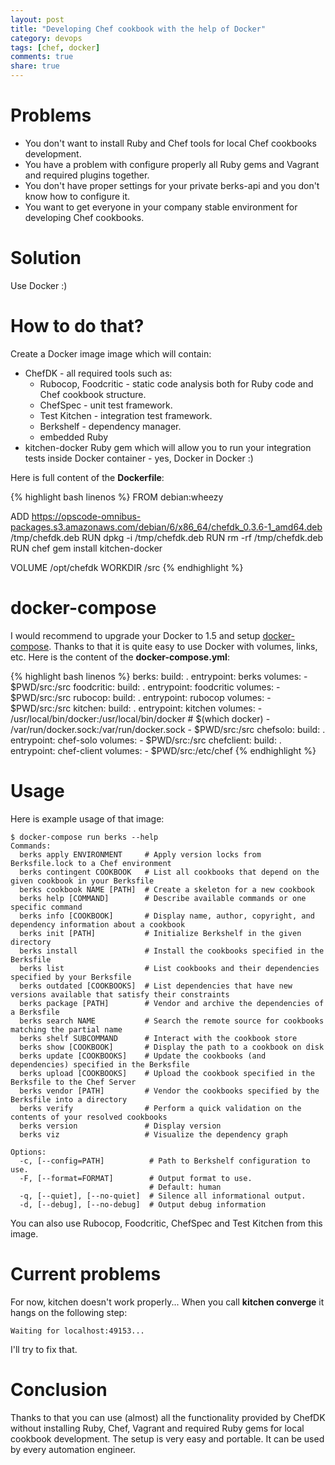 ```yaml
---
layout: post
title: "Developing Chef cookbook with the help of Docker"
category: devops
tags: [chef, docker]
comments: true
share: true
---
```


# Problems

* You don't want to install Ruby and Chef tools for local Chef cookbooks development.
* You have a problem with configure properly all Ruby gems and Vagrant and required plugins together.
* You don't have proper settings for your private berks-api and you don't know how to configure it.
* You want to get everyone in your company stable environment for developing Chef cookbooks.

# Solution

Use Docker :)

# How to do that?

Create a Docker image image which will contain:

* ChefDK - all required tools such as:
  * Rubocop, Foodcritic - static code analysis both for Ruby code and Chef cookbook structure.
  * ChefSpec - unit test framework.
  * Test Kitchen - integration test framework.
  * Berkshelf - dependency manager.
  * embedded Ruby
* kitchen-docker Ruby gem which will allow you to run your integration tests inside Docker container - yes, Docker in Docker :)

Here is full content of the **Dockerfile**:

{% highlight bash linenos %}
FROM debian:wheezy

ADD https://opscode-omnibus-packages.s3.amazonaws.com/debian/6/x86_64/chefdk_0.3.6-1_amd64.deb /tmp/chefdk.deb
RUN dpkg -i /tmp/chefdk.deb
RUN rm -rf /tmp/chefdk.deb
RUN chef gem install kitchen-docker

VOLUME /opt/chefdk
WORKDIR /src
{% endhighlight %}

# docker-compose

I would recommend to upgrade your Docker to 1.5 and setup [docker-compose](https://docs.docker.com/compose/). Thanks to that it is quite easy to use Docker with volumes, links, etc. Here is the content of the **docker-compose.yml**:

{% highlight bash linenos %}
berks:
  build: .
  entrypoint: berks
  volumes:
    - $PWD/src:/src
foodcritic:
  build: .
  entrypoint: foodcritic
  volumes:
    - $PWD/src:/src
rubocop:
  build: .
  entrypoint: rubocop
  volumes:
    - $PWD/src:/src
kitchen:
  build: .
  entrypoint: kitchen
  volumes:
    - /usr/local/bin/docker:/usr/local/bin/docker # $(which docker)
    - /var/run/docker.sock:/var/run/docker.sock
    - $PWD/src:/src
chefsolo:
  build: .
  entrypoint: chef-solo
  volumes:
    - $PWD/src:/src
chefclient:
  build: .
  entrypoint: chef-client
  volumes:
    - $PWD/src:/etc/chef
{% endhighlight %}

# Usage

Here is example usage of that image:


    $ docker-compose run berks --help
    Commands:
      berks apply ENVIRONMENT     # Apply version locks from Berksfile.lock to a Chef environment
      berks contingent COOKBOOK   # List all cookbooks that depend on the given cookbook in your Berksfile
      berks cookbook NAME [PATH]  # Create a skeleton for a new cookbook
      berks help [COMMAND]        # Describe available commands or one specific command
      berks info [COOKBOOK]       # Display name, author, copyright, and dependency information about a cookbook
      berks init [PATH]           # Initialize Berkshelf in the given directory
      berks install               # Install the cookbooks specified in the Berksfile
      berks list                  # List cookbooks and their dependencies specified by your Berksfile
      berks outdated [COOKBOOKS]  # List dependencies that have new versions available that satisfy their constraints
      berks package [PATH]        # Vendor and archive the dependencies of a Berksfile
      berks search NAME           # Search the remote source for cookbooks matching the partial name
      berks shelf SUBCOMMAND      # Interact with the cookbook store
      berks show [COOKBOOK]       # Display the path to a cookbook on disk
      berks update [COOKBOOKS]    # Update the cookbooks (and dependencies) specified in the Berksfile
      berks upload [COOKBOOKS]    # Upload the cookbook specified in the Berksfile to the Chef Server
      berks vendor [PATH]         # Vendor the cookbooks specified by the Berksfile into a directory
      berks verify                # Perform a quick validation on the contents of your resolved cookbooks
      berks version               # Display version
      berks viz                   # Visualize the dependency graph

    Options:
      -c, [--config=PATH]          # Path to Berkshelf configuration to use.
      -F, [--format=FORMAT]        # Output format to use.
                                   # Default: human
      -q, [--quiet], [--no-quiet]  # Silence all informational output.
      -d, [--debug], [--no-debug]  # Output debug information


You can also use Rubocop, Foodcritic, ChefSpec and Test Kitchen from this image.

# Current problems

For now, kitchen doesn't work properly... When you call **kitchen converge** it hangs on the following step:


    Waiting for localhost:49153...


I'll try to fix that.

# Conclusion

Thanks to that you can use (almost) all the functionality provided by ChefDK without installing Ruby, Chef, Vagrant and required Ruby gems for local cookbook development. The setup is very easy and portable. It can be used by every automation engineer.
